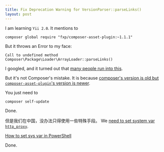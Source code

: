 ```yaml
---
title: Fix Deprecation Warning for VersionParser::parseLinks()
layout: post
---
```


I am learning `Yii 2.0`. It mentions to

    composer global require "fxp/composer-asset-plugin:~1.1.1"

But it throws an Error to my face:
 
    Call to undefined method Composer\Package\Loader\ArrayLoader::parseLinks()

I googled, and it turned out that [many people run into this](https://github.com/composer/composer/issues/4260).

But it's not Composer's mistake. It is because [composer's version is old but `composer-asset-plugin`'s version is newer](https://github.com/francoispluchino/composer-asset-plugin/issues).

You just need to

    composer self-update

Done.

但是我们在中国，没办法只得使用一些特殊手段。
We [need to set system var `http_proxy`](https://getcomposer.org/doc/03-cli.md).

[How to set sys var in PowerShell](http://picasso250.github.io/2014/12/31/windows-powershell-evn-var.html)

Done.
